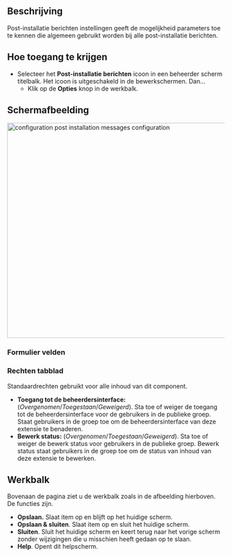 <!-- Filename: Help4.x:Post-installation_Messages:_Options / Display title: Post-installatie berichten: Opties -->

## Beschrijving

Post-installatie berichten instellingen geeft de mogelijkheid parameters
toe te kennen die algemeen gebruikt worden bij alle post-installatie
berichten.

## Hoe toegang te krijgen

- Selecteer het **Post-installatie berichten** icoon in een beheerder
  scherm titelbalk. Het icoon is uitgeschakeld in de bewerkschermen.
  Dan...
  - Klik op de **Opties** knop in de werkbalk.

## Schermafbeelding

<img
src="https://docs.joomla.org/images/thumb/7/76/Help-4x-configuration-post-installation-messages-configuration-nl.png/800px-Help-4x-configuration-post-installation-messages-configuration-nl.png"
decoding="async"
srcset="https://docs.joomla.org/images/7/76/Help-4x-configuration-post-installation-messages-configuration-nl.png 1.5x"
data-file-width="1184" data-file-height="737" width="800" height="498"
alt="configuration post installation messages configuration" />

### Formulier velden

### Rechten tabblad

Standaardrechten gebruikt voor alle inhoud van dit component.

- **Toegang tot de beheerdersinterface:**
  (*Overgenomen*/*Toegestaan*/*Geweigerd*). Sta toe of weiger de toegang
  tot de beheerdersinterface voor de gebruikers in de publieke groep.
  Staat gebruikers in de groep toe om de beheerdersinterface van deze
  extensie te benaderen.
- **Bewerk status:** (*Overgenomen*/*Toegestaan*/*Geweigerd*). Sta toe
  of weiger de bewerk status voor gebruikers in de publieke groep.
  Bewerk status staat gebruikers in de groep toe om de status van inhoud
  van deze extensie te bewerken.

## Werkbalk

Bovenaan de pagina ziet u de werkbalk zoals in de afbeelding hierboven.
De functies zijn.

- **Opslaan.** Slaat item op en blijft op het huidige scherm.
- **Opslaan & sluiten**. Slaat item op en sluit het huidige scherm.
- **Sluiten**. Sluit het huidige scherm en keert terug naar het vorige
  scherm zonder wijzigingen die u misschien heeft gedaan op te slaan.
- **Help**. Opent dit helpscherm.


